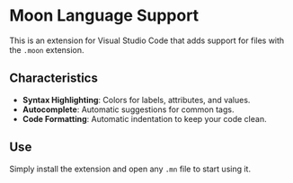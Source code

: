 # Moon Language Support

This is an extension for Visual Studio Code that adds support for files with the `.moon` extension.

## Characteristics
* **Syntax Highlighting**: Colors for labels, attributes, and values.
* **Autocomplete**: Automatic suggestions for common tags.
* **Code Formatting**: Automatic indentation to keep your code clean.
## Use
Simply install the extension and open any `.mn` file to start using it.